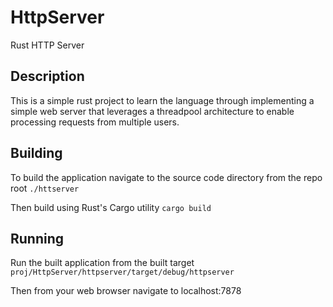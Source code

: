 # HttpServer
Rust HTTP Server

## Description
This is a simple rust project to learn the language through implementing a simple web server that leverages a threadpool architecture to enable processing requests from multiple users.

## Building
To build the application navigate to the source code directory from the repo root `./httserver`

Then build using Rust's Cargo utility `cargo build`

## Running
Run the built application from the built target `proj/HttpServer/httpserver/target/debug/httpserver`

Then from your web browser navigate to localhost:7878